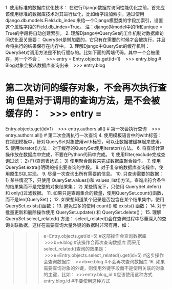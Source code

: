 1\. 使用标准的数据库优化技术： 在进行Django数据库访问性能优化之前，首先应该使用标准的数据库技术对其进行优化，比如给字段加索引，通过使用
django.db.models.Field.db_index
来给一个Django模型类的字段加索引，设置这个属性字段的Field.db_index=True。 注：django对model中的fk和unique =
True的字段将自动创建索引。 2\. 理解Django中QuerySet的工作机制对数据库访问优化至关重要：
QuerySet是懒加载的，它只有在需要的时候才会被执行，并且会将执行的结果保存在内存中。 3\. 理解Django中QuerySet的缓存机制：
QuerySet对调用方法是不执行缓存的。比如下面的两端代码，其中一个会被缓存，另一个不会：    >>> entry =
Entry.objects.get(id=1)    >>> entry.blog # Blog对象会被从数据库查询出来    >>> entry.blog
# 第二次访问的缓存对象，不会再次执行查询 但是对于调用的查询方法，是不会被缓存的：    >>> entry =
Entry.objects.get(id=1)    >>> entry.authors.all() # 第一次会执行查询    >>>
entry.authors.all() # 第二次会再执行一次查询 4\. 使用模板语言中的with标签：
在视图模板中，针对QuerySet对象使用with标签，可以让数据被缓存起来使用。 5\. 使用iterator()方法：
对于缓存的QuerySet使用iterator()方法。 6\. 将查询计算操作放在数据库中完成，不要在Python代码中完成。 1)
使用filter,exclude完成查询过滤； 2) F()查询表达式； 3) 使用聚合函数来完成数据库聚合操作。 7\.
使用QuerySet.extra()明确的指出要查询的字段。 8\. 对于复杂的数据库查询操作，使用原生SQL实现。 9\. 尽量一次查询出所有需要的信息。
10\. 只查询需要的数据： 1) 某些情况下，只使用 QuerySet.values()和
values_list()方法，查询出符合条件的结果集而不是完整的对象结果集； 2) 某些情况下，只使用 QuerySet.defer() 和
only()过滤数据。 11\. 如果只是查询集合的数量，使用QuerySet.count()函数，而不是len(QuerySet)； 12\.
如果想知道某个记录是否包含在某个结果集中，使用 QuerySet.exists()函数； 13\. 避免过多的使用 count() 和 exists()
函数； 14\. 对于批量更新和删除操作使用 QuerySet.update() 和 QuerySet.delete()； 15\. 理解
QuerySet.select_related() 方法：
select_related()会在查询过程中尽量深入的查询关联数据，这样在需要查询大量外键的数据时非常有用，如：
>>>e=Entry.objects.get(id=5) #这部操作会查询数据库    >>>b=e.blog #该操作会再次查询数据库
而采用select_related()查询的效果是：    >>>e=Entry.objects.select_related().get(id=5)
#这步操作会查询数据库    >>>b=e.blog #不会再次查询数据库 16\.
如果需要查询对象的外键，则使用外键字段而不是使用关联的对象的主键，比如： >>>entry.blog_id #应该使用这种方式
>>>entry.blog.id #不要使用这种方式

